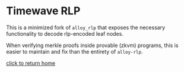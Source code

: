 # Timewave RLP
This is a minimized fork of `alloy_rlp` that exposes the necessary functionality
to decode rlp-encoded leaf nodes.

When verifying merkle proofs inside provable (zkvm) programs, this is easier to 
maintain and fix than the entirety of `alloy-rlp`.

[click to return home](../../../../README.md)
